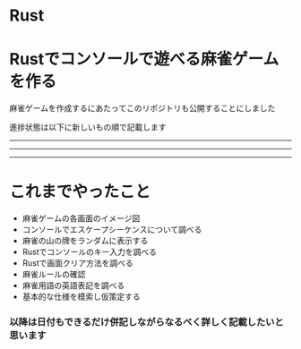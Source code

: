 # Rust

# Rustでコンソールで遊べる麻雀ゲームを作る

麻雀ゲームを作成するにあたってこのリポジトリも公開することにしました

進捗状態は以下に新しいもの順で記載します

---
---
---

# これまでやったこと

- 麻雀ゲームの各画面のイメージ図
- コンソールでエスケープシーケンスについて調べる
- 麻雀の山の牌をランダムに表示する
- Rustでコンソールのキー入力を調べる
- Rustで画面クリア方法を調べる
- 麻雀ルールの確認
- 麻雀用語の英語表記を調べる
- 基本的な仕様を模索し仮策定する

### 以降は日付もできるだけ併記しながらなるべく詳しく記載したいと思います
